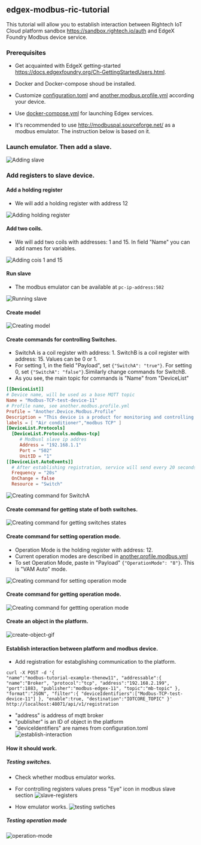 ## edgex-modbus-ric-tutorial

This tutorial will allow you to establish interaction between Rightech IoT Cloud platform sandbox https://sandbox.rightech.io/auth and EdgeX Foundry Modbus device service.

### Prerequisites

 - Get acquainted with EdgeX getting-started https://docs.edgexfoundry.org/Ch-GettingStartedUsers.html.
 
 - Docker and Docker-compose shoud be installed.
 
 - Customize [configuration.toml](./configuration.toml) and [another.modbus.profile.yml](./another.modbus.profile.yml) according your device.
 
 - Use [docker-compose.yml](./docker-compose.yml) for launching Edgex services.
 
 - It's recommended to use http://modbuspal.sourceforge.net/ as a modbus emulator. The instruction below is based on it.

### Launch emulator. Then add a slave.

![Adding slave](./gifs/add-slave-1.gif)

### Add registers to slave device.
  #### Add a holding register
 - We will add a holding register with address 12
 
![Adding holding register](./gifs/added-holding-register-2.gif)

  #### Add two coils.
  - We will add two coils with addresses: 1 and 15. In field "Name" you can add names for variables.
 
 ![Adding cois 1 and 15](./gifs/added-coils-3.gif)
 
  #### Run slave
  - The modbus emulator can be available at `pc-ip-address:502`
  
 ![Running slave](./gifs/running-slave-4.gif)
 
  #### Create model
  
  ![Creating model](./gifs/create-model-5.gif)
  
  #### Create commands for controlling Switches. 
  - SwitchA is a coil register with address: 1. SwitchB is a coil register with address: 15. Values can be 0 or 1.
  - For setting 1, in the field "Payload", set `{"SwitchA": "true"}`. For setting 0, set `{"SwitchA": "false"}`.Similarly change commands for SwitchB.
  - As you see, the main topic for commands is "Name" from "DeviceList"
  ```toml
  [[DeviceList]]
  # Device name, will be used as a base MQTT topic
  Name = "Modbus-TCP-test-device-11"
  # Profile name, see another.modbus.profile.yml
  Profile = "Another.Device.Modbus.Profile"
  Description = "This device is a product for monitoring and controlling digital inputs and outputs over a LAN."
  labels = [ "Air conditioner","modbus TCP" ]
  [DeviceList.Protocols]
    [DeviceList.Protocols.modbus-tcp]
       # Modbusl slave ip addres
       Address = "192.168.1.1"
       Port = "502"
       UnitID = "1"
  [[DeviceList.AutoEvents]]
    # After establishing registration, service will send every 20 seconds values of both switches to the platform 
    Frequency = "20s"
    OnChange = false
    Resource = "Switch"

  ```
  ![Creating command for SwitchA](./gifs/create-switchA-6.gif)
  
  #### Create command for getting state of both switches.
  
  ![Creating command for getting switches states](./gifs/get-switch-state-7.gif)
  
  
  #### Create command for setting operation mode.
   - Operation Mode is the holding register with address: 12.
   - Current operation modes are described in [another.profile.modbus.yml](./another.modbus.profile.yml)
   - To set Operation Mode, paste in "Payload" `{"OperationMode": "8"}`. This is "VAM Auto" mode.
   
   ![Creating command for setting operation mode](./gifs/set-operation-mode-8.gif)
   
  #### Create command for getting operation mode.
   ![Creating command for gettting operation mode](./gifs/get-operation-mode-9.gif)
  
  #### Create an object in the platform.
   ![create-object-gif](./gifs/create-object.gif)
   
  #### Establish interaction between platform and modbus device.
   - Add registration for estabglishing communication to the platform.
   
   `curl -X POST -d '{                                       
  "name":"modbus-tutorial-example-thenew11",
  "addressable":{
      "name":"Broker",
      "protocol":"tcp",
      "address":"192.168.2.199",
      "port":1883,
      "publisher":"modbus-edgex-11",
      "topic":"mb-topic"
  },
  "format":"JSON",
  "filter":{
      "deviceIdentifiers":["Modbus-TCP-test-device-11"]
  },
  "enable":true,
  "destination":"IOTCORE_TOPIC"
}' http://localhost:48071/api/v1/registration
`
   - "address" is address of mqtt broker
   - "publisher" is an ID of object in the platform
   - "deviceIdentifiers" are names from configuration.toml
   ![establish-interaction](./gifs/establish-interaction.gif)
   
  #### How it should work.
   ##### Testing switches.
   - Check whether modbus emulator works.
   - For controlling registers values press "Eye" icon in modbus slave section
  ![slave-registers](./gifs/slave-registers.png) 
  
   - How emulator works.
  ![testing swtiches](./gifs/test-switches-12.gif)
  
  ##### Testing operation mode
  ![operation-mode](./gifs/test-operationMode-13.gif)
   
  
  
 
